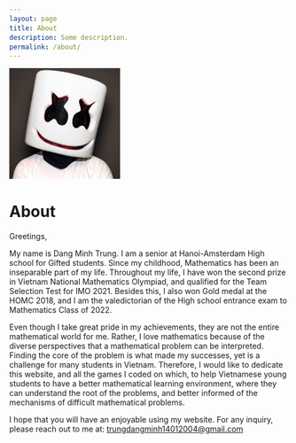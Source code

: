 ```yaml
---
layout: page
title: About
description: Some description.
permalink: /about/
---
```


<img class="img-rounded" src="/assets/img/uploads/profile.png" alt="Thiago Rossener" width="200">

# About

Greetings,

My name is Dang Minh Trung. I am a senior at Hanoi-Amsterdam High school for Gifted students. Since my childhood, Mathematics has been an inseparable part of my life. Throughout my life, I have won the second prize in Vietnam National Mathematics Olympiad, and qualified for the Team Selection Test for IMO 2021. Besides this, I also won Gold medal at the HOMC 2018, and I am the valedictorian of the High school entrance exam to Mathematics Class of 2022. 

Even though I take great pride in my achievements, they are not the entire mathematical world for me. Rather, I love mathematics because of the diverse perspectives that a mathematical problem can be interpreted. Finding the core of the problem is what made my successes, yet is a challenge for many students in Vietnam. Therefore, I would like to dedicate this website, and all the games I coded on which, to help Vietnamese young students to have a better mathematical learning environment, where they can understand the root of the problems, and better informed of the mechanisms of difficult mathematical problems.

 I hope that you will have an enjoyable using my website. For any inquiry, please reach out to me at: trungdangminh14012004@gmail.com